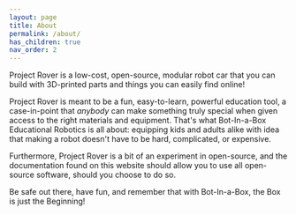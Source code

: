 ```yaml
---
layout: page
title: About
permalink: /about/
has_children: true
nav_order: 2
---
```


Project Rover is a low-cost, open-source, modular robot car that you can build with 3D-printed parts and things you can easily find online!

Project Rover is meant to be a fun, easy-to-learn, powerful education tool, a case-in-point that *anybody* can make something truly special when given access to the right materials and equipment. That's what Bot-In-a-Box Educational Robotics is all about: equipping kids and adults alike with idea that making a robot doesn't have to be hard, complicated, or expensive. 

Furthermore, Project Rover is a bit of an experiment in open-source, and the documentation found on this website should allow you to use all open-source software, should you choose to do so. 

Be safe out there, have fun, and remember that with Bot-In-a-Box, the Box is just the Beginning!